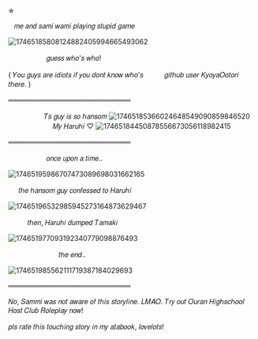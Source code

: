✯

‎ ‎ ‎ ‎𝑚𝑒 𝑎𝑛𝑑 𝑠𝑎𝑚𝑖 𝑤𝑎𝑚𝑖 𝑝𝑙𝑎𝑦𝑖𝑛𝑔 𝑠𝑡𝑢𝑝𝑖𝑑 𝑔𝑎𝑚𝑒

![17465185808124882405994665493062](https://github.com/user-attachments/assets/90be746f-bf63-4cb7-a7c2-b48c6fd5e287)

ㅤㅤㅤㅤㅤㅤ𝑔𝑢𝑒𝑠𝑠 𝑤ℎ𝑜'𝑠 𝑤ℎ𝑜!

( 𝑌𝑜𝑢 𝑔𝑢𝑦𝑠 𝑎𝑟𝑒 𝑖𝑑𝑖𝑜𝑡𝑠 𝑖𝑓 𝑦𝑜𝑢 𝑑𝑜𝑛𝑡 𝑘𝑛𝑜𝑤 𝑤ℎ𝑜'𝑠 ㅤㅤㅤ𝑔𝑖𝑡ℎ𝑢𝑏 𝑢𝑠𝑒𝑟 𝐾𝑦𝑜𝑦𝑎𝑂𝑜𝑡𝑜𝑟𝑖 𝑡ℎ𝑒𝑟𝑒. )

═════════════════════════

ㅤㅤ‎ ‎ ㅤㅤㅤ𝑇𝑠 𝑔𝑢𝑦 𝑖𝑠 𝑠𝑜 ℎ𝑎𝑛𝑠𝑜𝑚 
![17465185366024648549090859846520](https://github.com/user-attachments/assets/87d446eb-8339-46c1-ba61-403c71f33250)
ㅤㅤㅤㅤㅤㅤㅤ𝑀𝑦 𝐻𝑎𝑟𝑢ℎ𝑖 ♡
![17465184450878556673056118982415](https://github.com/user-attachments/assets/15014de6-7787-4dfb-b896-d4ecb8c0df3e)

═════════════════════════

ㅤㅤㅤㅤㅤㅤ𝑜𝑛𝑐𝑒 𝑢𝑝𝑜𝑛 𝑎 𝑡𝑖𝑚𝑒.. 

![17465195986707473089698031662165](https://github.com/user-attachments/assets/325ee65a-ba25-4665-99ad-0d164c548636)

‎ ㅤ‎ 𝑡ℎ𝑒 ℎ𝑎𝑛𝑠𝑜𝑚 𝑔𝑢𝑦 𝑐𝑜𝑛𝑓𝑒𝑠𝑠𝑒𝑑 𝑡𝑜 𝐻𝑎𝑟𝑢ℎ𝑖

![17465196532985945273164873629467](https://github.com/user-attachments/assets/227a507f-e28c-47bc-a4e2-42b427057b17)

ㅤㅤㅤ𝑡ℎ𝑒𝑛, 𝐻𝑎𝑟𝑢ℎ𝑖 𝑑𝑢𝑚𝑝𝑒𝑑 𝑇𝑎𝑚𝑎𝑘𝑖 

![174651977093192340779098876493](https://github.com/user-attachments/assets/a24b004c-5195-403a-801d-90b4d825909a)

ㅤㅤㅤ‎ ‎ ‎ ㅤㅤㅤㅤ𝑡ℎ𝑒 𝑒𝑛𝑑..

![174651985562111719387184029693](https://github.com/user-attachments/assets/c6e2f48e-5eeb-41e3-8b00-575177c0dae1)

═════════════════════════

𝑁𝑜, 𝑆𝑎𝑚𝑚𝑖 𝑤𝑎𝑠 𝑛𝑜𝑡 𝑎𝑤𝑎𝑟𝑒 𝑜𝑓 𝑡ℎ𝑖𝑠 𝑠𝑡𝑜𝑟𝑦𝑙𝑖𝑛𝑒. 𝐿𝑀𝐴𝑂. 𝑇𝑟𝑦 𝑜𝑢𝑡 𝑂𝑢𝑟𝑎𝑛 𝐻𝑖𝑔ℎ𝑠𝑐ℎ𝑜𝑜𝑙 𝐻𝑜𝑠𝑡 𝐶𝑙𝑢𝑏 𝑅𝑜𝑙𝑒𝑝𝑙𝑎𝑦 𝑛𝑜𝑤!

𝑝𝑙𝑠 𝑟𝑎𝑡𝑒 𝑡ℎ𝑖𝑠 𝑡𝑜𝑢𝑐ℎ𝑖𝑛𝑔 𝑠𝑡𝑜𝑟𝑦 𝑖𝑛 𝑚𝑦 𝑎𝑡𝑎𝑏𝑜𝑜𝑘, 𝑙𝑜𝑣𝑒𝑙𝑜𝑡𝑠!
